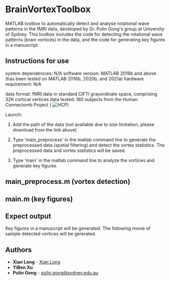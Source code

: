 # BrainVortexToolbox
MATLAB toolbox to automatically detect and analyse rotational wave patterns in the fMRI data, developed by Dr. Pulin Gong's group at University of Sydney. This toolbox includes the code for detecting the rotational wave patterns (brain vortices) in the data, and the code for generating key figures in a manuscript.

## Instructions for use
system dependencies: N/A
software version: MATLAB 2016b and above (has been tested on MATLAB 2016b, 2020b, and 2021a)
hardware requirement: N/A

data format: fMRI data in standard CIFTI grayordinate space, comprising 32K cortical vertices
data tested: 180 subjects from the Human Connectomb Project (
![HCP](https://db.humanconnectome.org/app/template/Login.vm;jsessionid=891FD879A328E1BB3F1B13BAE7655A9E)) 

Launch: 
1. Add the path of the data (not available due to size limitation, please download from the link above)

2. Type 'main_preprocess' in the matlab command line to generate the preprocessed data (spatial filtering) and detect the vortex statistics.
The preprocessed data and vortex statistics will be saved.

3. Type 'main' in the matlab command line to analyze the vortices and generate key figures.


## main_preprocess.m (vortex detection)


## main.m (key figures)


## Expect output
Key figures in a manuscript will be generated.
The following movie of sample detected vortices will be gererated.


## Authors

* **Xian Long** - [Xian Long](https://github.com/longxian319)
* **YiBen Xu** 
* **Pulin Gong** - pulin.gong@sydney.edu.au







